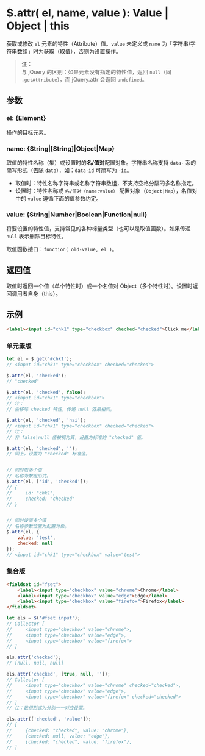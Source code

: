 # $.attr( el, name, value ): Value | Object | this

获取或修改 `el` 元素的特性（Attribute）值。`value` 未定义或 `name` 为「字符串/字符串数组」时为获取（取值），否则为设置操作。

> **注：**<br>
> 与 jQuery 的区别：如果元素没有指定的特性值，返回 `null`（同 `.getAttribute`），而 jQuery.attr 会返回 `undefined`。


## 参数

### el: {Element}

操作的目标元素。


### name: {String|[String]|Object|Map}

取值的特性名称（集）或设置时的**名/值对**配置对象。字符串名称支持 `data-` 系的简写形式（去除 `data`），如：`data-id` 可简写为 `-id`。

- 取值时：特性名称字符串或名称字符串数组，不支持空格分隔的多名称指定。
- 设置时：特性名称或 `名/值对（name:value）` 配置对象（`Object|Map`），名值对中的 `value` 遵循下面的值参数约定。


### value: {String|Number|Boolean|Function|null}

将要设置的特性值，支持常见的各种标量类型（也可以是取值函数）。如果传递 `null` 表示删除目标特性。

取值函数接口：`function( old-value, el )`。


## 返回值

取值时返回一个值（单个特性时）或一个名值对 Object（多个特性时）。设置时返回调用者自身（this）。


## 示例

```html
<label><input id="chk1" type="checkbox" checked="checked">Click me</label>
```


### 单元素版

```js
let el = $.get('#chk1');
// <input id="chk1" type="checkbox" checked="checked">

$.attr(el, 'checked');
// "checked"

$.attr(el, 'checked', false);
// <input id="chk1" type="checkbox">
// 注：
// 会移除 checked 特性，传递 null 效果相同。

$.attr(el, 'checked', 'hai');
// <input id="chk1" type="checkbox" checked="checked">
// 注：
// 非 false|null 值被视为真，设置为标准的 "checked" 值。

$.attr(el, 'checked', '');
// 同上，设置为 "checked" 标准值。


// 同时取多个值
// 名称为数组形式。
$.attr(el, ['id', 'checked']);
// {
//     id: "chk1",
//     checked: "checked"
// }


// 同时设置多个值
// 名称参数位置为配置对象。
$.attr(el, {
    value: 'test',
    checked: null
});
// <input id="chk1" type="checkbox" value="test">
```


### 集合版

```html
<fieldset id="fset">
    <label><input type="checkbox" value="chrome">Chrome</label>
    <label><input type="checkbox" value="edge">Edge</label>
    <label><input type="checkbox" value="firefox">Firefox</label>
</fieldset>
```

```js
let els = $('#fset input');
// Collector [
//     <input type="checkbox" value="chrome">,
//     <input type="checkbox" value="edge">,
//     <input type="checkbox" value="firefox">
// ]

els.attr('checked');
// [null, null, null]

els.attr('checked', [true, null, '']);
// Collector [
//     <input type="checkbox" value="chrome" checked="checked">,
//     <input type="checkbox" value="edge">,
//     <input type="checkbox" value="firefox" checked="checked">
// ]
// 注：数组形式为分别一一对应设置。

els.attr(['checked', 'value']);
// [
//     {checked: "checked", value: "chrome"},
//     {checked: null, value: "edge"},
//     {checked: "checked", value: "firefox"},
// ]
```
